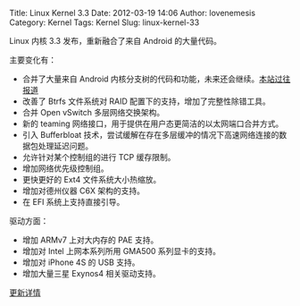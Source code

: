 Title: Linux Kernel 3.3
Date: 2012-03-19 14:06
Author: lovenemesis
Category: Kernel
Tags: Kernel
Slug: linux-kernel-33

Linux 内核 3.3 发布，重新融合了来自 Android 的大量代码。

主要变化有：

-   合并了大量来自 Android
    内核分支树的代码和功能，未来还会继续。[本站过往报道](http://linuxtoy.org/archives/android-linux.html)
-   改善了 Btrfs 文件系统对 RAID 配置下的支持，增加了完整性除错工具。
-   合并 Open vSwitch 多层网络交换架构。
-   新的 teaming 网络接口，用于提供在用户态更简洁的以太网端口合并方式。
-   引入 Bufferbloat
    技术，尝试缓解在存在多层缓冲的情况下高速网络连接的数据包处理延迟问题。
-   允许针对某个控制组的进行 TCP 缓存限制。
-   增加网络优先级控制组。
-   更快更好的 Ext4 文件系统大小热缩放。
-   增加对德州仪器 C6X 架构的支持。
-   在 EFI 系统上支持直接引导。

驱动方面：

-   增加 ARMv7 上对大内存的 PAE 支持。
-   增加对 Intel 上网本系列所用 GMA500 系列显卡的支持。
-   增加对 iPhone 4S 的 USB 支持。
-   增加大量三星 Exynos4 相关驱动支持。

[更新详情](http://kernelnewbies.org/Linux_3.3)
